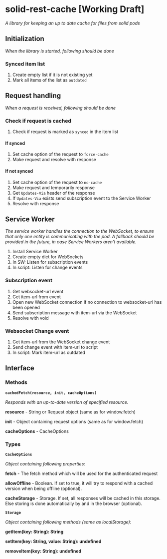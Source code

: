 # solid-rest-cache [Working Draft]
*A library for keeping an up to date cache for files from solid pods*

## Initialization
*When the library is started, following should be done*

### Synced item list
1. Create empty list if it is not existing yet
2. Mark all items of the list as `outdated`

## Request handling
*When a request is received, following should be done*

### Check if request is cached
1. Check if request is marked as `synced` in the item list

#### If synced
1. Set cache option of the request to `force-cache`
2. Make request and resolve with response

#### If not synced
1. Set cache option of the request to `no-cache`
2. Make request and temporarily response
3. Get `Updates-Via` header of the response
4. If `Updates-Via` exists send subscription event to the Service Worker
5. Resolve with response

## Service Worker
*The service worker handles the connection to the WebSocket, to ensure that only one entity is communicating with the pod.*
*A fallback should be provided in the future, in case Service Workers aren't available.*
1. Install Service Worker
2. Create empty dict for WebSockets
2. In SW: Listen for subscription events
3. In script: Listen for change events

### Subscription event
1. Get websocket-url event
2. Get item-url from event
3. Open new WebSocket connection if no connection to websocket-url has been opened
4. Send subscription message with item-url via the WebSocket
5. Resolve with void

### Websocket Change event
1. Get item-url from the WebSocket change event
2. Send change event with item-url to script
3. In script: Mark item-url as outdated

## Interface

### Methods

**`cachedFetch(resource, init, cacheOptions)`**

*Responds with an up-to-date version of specified resource.*

**resource** - String or Request object (same as for window.fetch)

**init** - Object containing request options (same as for window.fetch)

**cacheOptions** - CacheOptions

### Types

**`CacheOptions`**

*Object containing following properties:*

**fetch** - The fetch method which will be used for the authenticated request

**allowOffline** - Boolean. If set to true, it will try to respond with a cached version when being offline (optional).

**cacheStorage** - Storage. If set, all responses will be cached in this storage. Else storing is done automatically by and in the browser (optional).


**`Storage`**

*Object containing following methods (same as localStorage):*

**getItem(key: String): String**

**setItem(key: String, value: String): undefined**

**removeItem(key: String): undefined**